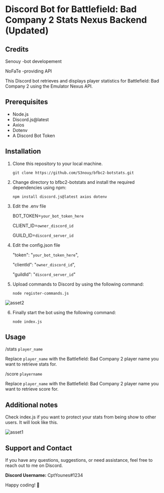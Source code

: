 # Discord Bot for Battlefield: Bad Company 2 Stats Nexus Backend (Updated)
## Credits
Senouy -bot developement

NoFaTe -providing API

This Discord bot retrieves and displays player statistics for Battlefield: Bad Company 2 using the Emulator Nexus API.

## Prerequisites

- Node.js
- Discord.js@latest
- Axios
- Dotenv
- A Discord Bot Token

## Installation

1. Clone this repository to your local machine.

   `git clone https://github.com/S3nouy/bfbc2-botstats.git`

2. Change directory to bfbc2-botstats and install the required dependencies using npm:

   `npm install discord.js@latest axios dotenv`
   
3. Edit the .env file
   
   BOT_TOKEN=`your_bot_token_here`
   
   CLIENT_ID=`owner_discord_id`
   
   GUILD_ID=`discord_server_id`
   

5. Edit the config.json file

   "token": "`your_bot_token_here`",
   
   "clientId": "`owner_discord_id`",
   
   "guildId": "`discord_server_id`"
   

7. Upload commands to Discord by using the following command:

   `node register-commands.js`

![asset2](https://github.com/S3nouy/bfbc2-botstats/assets/77050462/6523badb-b6b4-4ddf-baca-b1e78a05ee12)

6. Finally start the bot using the following command:

   `node index.js`



## Usage

   /stats `player_name`

Replace `player_name` with the Battlefield: Bad Company 2 player name you want to retrieve stats for.

   /score `playername`

Replace `player_name` with the Battlefield: Bad Company 2 player name you want to retrieve score for.

## Additional notes
Check index.js if you want to protect your stats from being show to other users.
It will look like this.

![asset1](https://github.com/S3nouy/bfbc2-botstats/assets/77050462/8ff73f2f-839b-4a3d-bdcf-6180d1fca6b9)


## Support and Contact

If you have any questions, suggestions, or need assistance, feel free to reach out to me on Discord.

**Discord Username:** CptYounes#1234

Happy coding! 🚀

